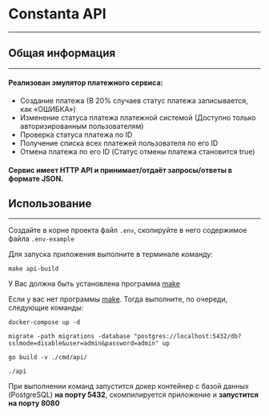 # Constanta API
___

## Общая информация
___
#### Реализован эмулятор платежного сервиса:
- Создание платежа (В 20% случаев статус платежа записывается, как «ОШИБКА»)
- Изменение статуса платежа платежной системой (Доступно только авторизированным пользователям)
- Проверка статуса платежа по ID
- Получение списка всех платежей пользователя по его ID
- Отмена платежа по его ID (Статус отмены платежа становится true)

#### Сервис имеет HTTP API и принимает/отдаёт запросы/ответы в формате JSON.

## Использование
___
Создайте в корне проекта файл `.env`, скопируйте в него содержимое файла `.env-example`

Для запуска приложения выполните в терминале команду: 
```
make api-build
```

У Вас должна быть установлена программа [make](https://www.gnu.org/software/make/)

Если у вас нет программы [make](https://www.gnu.org/software/make/). Тогда выполните, по очереди, следующие команды:
````
docker-compose up -d
````
````
migrate -path migrations -database "postgres://localhost:5432/db?sslmode=disable&user=admin&password=admin" up
````
````
go build -v ./cmd/api/
`````
`````
./api
`````

При выполнении команд запустится докер контейнер с базой данных (PostgreSQL) **на порту 5432**,
скомпилируется приложение и **запустится на порту 8080**